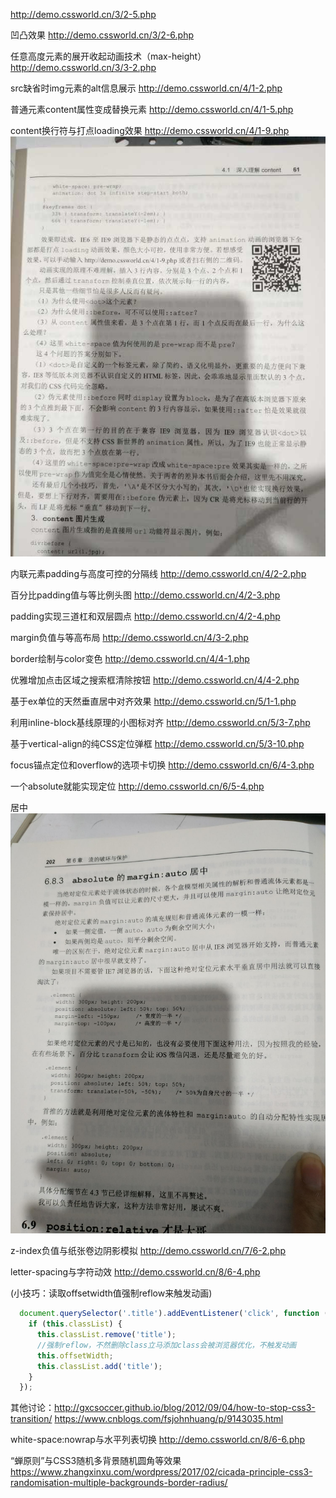 http://demo.cssworld.cn/3/2-5.php

凹凸效果 http://demo.cssworld.cn/3/2-6.php

任意高度元素的展开收起动画技术（max-height） http://demo.cssworld.cn/3/3-2.php

src缺省时img元素的alt信息展示 http://demo.cssworld.cn/4/1-2.php

普通元素content属性变成替换元素 http://demo.cssworld.cn/4/1-5.php

content换行符与打点loading效果 http://demo.cssworld.cn/4/1-9.php
<img src='../img/06251803.jpg/' width='560'>

内联元素padding与高度可控的分隔线 http://demo.cssworld.cn/4/2-2.php

百分比padding值与等比例头图 http://demo.cssworld.cn/4/2-3.php

padding实现三道杠和双层圆点 http://demo.cssworld.cn/4/2-4.php

margin负值与等高布局 http://demo.cssworld.cn/4/3-2.php

border绘制与color变色 http://demo.cssworld.cn/4/4-1.php

优雅增加点击区域之搜索框清除按钮 http://demo.cssworld.cn/4/4-2.php

基于ex单位的天然垂直居中对齐效果 http://demo.cssworld.cn/5/1-1.php

利用inline-block基线原理的小图标对齐 http://demo.cssworld.cn/5/3-7.php

基于vertical-align的纯CSS定位弹框 http://demo.cssworld.cn/5/3-10.php

focus锚点定位和overflow的选项卡切换 http://demo.cssworld.cn/6/4-3.php

一个absolute就能实现定位 http://demo.cssworld.cn/6/5-4.php

居中
<img src='../img/07031053.jpg/' width='560'>

z-index负值与纸张卷边阴影模拟 http://demo.cssworld.cn/7/6-2.php

letter-spacing与字符动效 http://demo.cssworld.cn/8/6-4.php 

(小技巧：读取offsetwidth值强制reflow来触发动画)
```js
  document.querySelector('.title').addEventListener('click', function () {
    if (this.classList) {
      this.classList.remove('title');
      //强制reflow，不然删除class立马添加class会被浏览器优化，不触发动画
      this.offsetWidth;
      this.classList.add('title');
    }
  });
```
其他讨论：http://gxcsoccer.github.io/blog/2012/09/04/how-to-stop-css3-transition/ https://www.cnblogs.com/fsjohnhuang/p/9143035.html

white-space:nowrap与水平列表切换 http://demo.cssworld.cn/8/6-6.php

“蝉原则”与CSS3随机多背景随机圆角等效果 https://www.zhangxinxu.com/wordpress/2017/02/cicada-principle-css3-randomisation-multiple-backgrounds-border-radius/